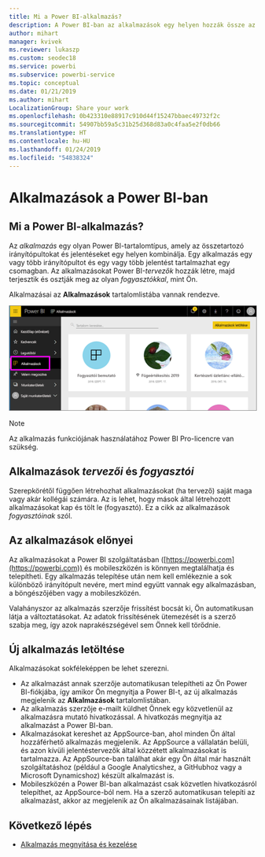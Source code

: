 ```yaml
---
title: Mi a Power BI-alkalmazás?
description: A Power BI-ban az alkalmazások egy helyen hozzák össze az összefüggő irányítópultokat és jelentéseket.
author: mihart
manager: kvivek
ms.reviewer: lukaszp
ms.custom: seodec18
ms.service: powerbi
ms.subservice: powerbi-service
ms.topic: conceptual
ms.date: 01/21/2019
ms.author: mihart
LocalizationGroup: Share your work
ms.openlocfilehash: 0b423310e88917c910d44f15247bbaec49732f2c
ms.sourcegitcommit: 54907bb59a5c31b25d368d83a0c4faa5e2f0db66
ms.translationtype: HT
ms.contentlocale: hu-HU
ms.lasthandoff: 01/24/2019
ms.locfileid: "54838324"
---
```

# <a name="apps-in-power-bi"></a>Alkalmazások a Power BI-ban
## <a name="what-is-a-power-bi-app"></a>Mi a Power BI-alkalmazás?
Az *alkalmazás* egy olyan Power BI-tartalomtípus, amely az összetartozó irányítópultokat és jelentéseket egy helyen kombinálja. Egy alkalmazás egy vagy több irányítópultot és egy vagy több jelentést tartalmazhat egy csomagban. Az alkalmazásokat Power BI-*tervezők* hozzák létre, majd terjesztik és osztják meg az olyan *fogyasztókkal*, mint Ön. 

Alkalmazásai az **Alkalmazások** tartalomlistába vannak rendezve.

![Alkalmazások a Power BI-ban](./media/end-user-apps/power-bi-apps-nav.png)

> [!NOTE]
> Az alkalmazás funkciójának használatához Power BI Pro-licencre van szükség. <!-- add link to how to figure out your license -->

## <a name="app-designers-and-app-consumers"></a>Alkalmazások ***tervezői*** és ***fogyasztói***
Szerepkörétől függően létrehozhat alkalmazásokat (ha tervező) saját maga vagy akár kollégái számára. Az is lehet, hogy mások által létrehozott alkalmazásokat kap és tölt le (fogyasztó). Ez a cikk az alkalmazások *fogyasztóinak* szól.

## <a name="advantages-of-apps"></a>Az alkalmazások előnyei
Az alkalmazásokat a Power BI szolgáltatásban ([https://powerbi.com](https://powerbi.com)) és mobileszközén is könnyen megtalálhatja és telepítheti. Egy alkalmazás telepítése után nem kell emlékeznie a sok különböző irányítópult nevére, mert mind együtt vannak egy alkalmazásban, a böngészőjében vagy a mobileszközén.

Valahányszor az alkalmazás szerzője frissítést bocsát ki, Ön automatikusan látja a változtatásokat. Az adatok frissítésének ütemezését is a szerző szabja meg, így azok naprakészségével sem Önnek kell törődnie. 

<!-- add conceptual art -->
## <a name="get-a-new-app"></a>Új alkalmazás letöltése
Alkalmazásokat sokféleképpen be lehet szerezni. 
- Az alkalmazást annak szerzője automatikusan telepítheti az Ön Power BI-fiókjába, így amikor Ön megnyitja a Power BI-t, az új alkalmazás megjelenik az **Alkalmazások** tartalomlistában. 
- Az alkalmazás szerzője e-mailt küldhet Önnek egy közvetlenül az alkalmazásra mutató hivatkozással. A hivatkozás megnyitja az alkalmazást a Power BI-ban.
- Alkalmazásokat kereshet az AppSource-ban, ahol minden Ön által hozzáférhető alkalmazás megjelenik. Az AppSource a vállalatán belüli, és azon kívüli jelentéstervezők által közzétett alkalmazásokat is tartalmazza. Az AppSource-ban találhat akár egy Ön által már használt szolgáltatáshoz (például a Google Analyticshez, a GitHubhoz vagy a Microsoft Dynamicshoz) készült alkalmazást is. 
- Mobileszközén a Power BI-ban alkalmazást csak közvetlen hivatkozásról telepíthet, az AppSource-ból nem. Ha a szerző automatikusan telepíti az alkalmazást, akkor az megjelenik az Ön alkalmazásainak listájában.


## <a name="next-step"></a>Következő lépés
* [Alkalmazás megnyitása és kezelése](end-user-app-view.md)

